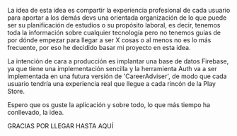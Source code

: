 La idea de esta idea es compartir la experiencia profesional de cada usuario para aportar a los demás devs una orientada organización de lo que puede ser su planificación de estudios
o su propósito laboral, es decir, tenemos toda la información sobre cualquier tecnología pero no tenemos guías de por dónde empezar para llegar a ser X cosas o al menos no es lo más
frecuente, por eso he decidido basar mi proyecto en esta idea.

La intención de cara a producción es implantar una base de datos Firebase, ya que tiene una implementación sencilla y la herramienta Auth va a ser implementada en una futura versión
de 'CareerAdviser', de modo que cada usuario tendría una experiencia real que llegue a cada rincón de la Play Store.

Espero que os guste la aplicación y sobre todo, lo que más tiempo ha conllevado, la idea.

GRACIAS POR LLEGAR HASTA AQUÍ